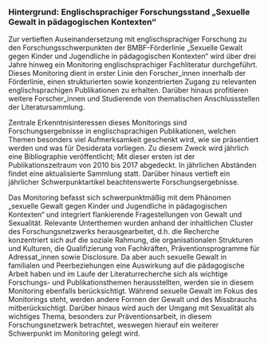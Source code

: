 ### Hintergrund: Englischsprachiger Forschungsstand „Sexuelle Gewalt in pädagogischen Kontexten“

Zur vertieften Auseinandersetzung mit englischsprachiger Forschung zu den Forschungsschwerpunkten der BMBF-Förderlinie „Sexuelle Gewalt gegen Kinder und Jugendliche in pädagogischen Kontexten“ wird über drei Jahre hinweg ein Monitoring englischsprachiger Fachliteratur durchgeführt. Dieses Monitoring dient in erster Linie den Forscher_innen innerhalb der Förderlinie, einen strukturierten sowie konzentrierten Zugang zu relevanten englischsprachigen Publikationen zu erhalten. Darüber hinaus profitieren weitere Forscher_innen und Studierende von thematischen Anschlussstellen der Literatursammlung.

Zentrale Erkenntnisinteressen dieses Monitorings sind Forschungsergebnisse in englischsprachigen Publikationen, welchen Themen besonders viel Aufmerksamkeit geschenkt wird, wie sie präsentiert werden und was für Desiderata vorliegen. Zu diesem Zweck wird jährlich eine Bibliographie veröffentlicht; Mit dieser ersten ist der Publikationszeitraum von 2010 bis 2017 abgedeckt. In jährlichen Abständen findet eine aktualisierte Sammlung statt. Darüber hinaus vertieft ein jährlicher Schwerpunktartikel beachtenswerte Forschungsergebnisse.

Das Monitoring befasst sich schwerpunktmäßig mit dem Phänomen „sexuelle Gewalt gegen Kinder und Jugendliche in pädagogischen Kontexten“ und integriert flankierende Fragestellungen von Gewalt und Sexualität. Relevante Unterthemen wurden anhand der inhaltlichen Cluster des Forschungsnetzwerks herausgearbeitet, d.h. die Recherche konzentriert sich auf die soziale Rahmung, die organisationalen Strukturen und Kulturen, die Qualifizierung von Fachkräften, Präventionsprogramme für Adressat_innen sowie Disclosure. Da aber auch sexuelle Gewalt in familialen und Peerbeziehungen eine Auswirkung auf die pädagogische Arbeit haben und im Laufe der Literaturrecherche sich als wichtige Forschungs- und Publikationsthemen herausstellten, werden sie in diesem Monitoring ebenfalls berücksichtigt. Während sexuelle Gewalt im Fokus des Monitorings steht, werden andere Formen der Gewalt und des Missbrauchs mitberücksichtigt. Darüber hinaus wird auch der Umgang mit Sexualität als wichtiges Thema, besonders zur Präventionsarbeit, in diesem Forschungsnetzwerk betrachtet, weswegen hierauf ein weiterer Schwerpunkt im Monitoring gelegt wird.

